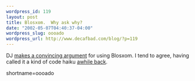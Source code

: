 ```yaml
--- 
wordpress_id: 119
layout: post
title: Blosxom.  Why ask why?
date: "2002-05-07T04:40:37-04:00"
wordpress_slug: oooado
wordpress_url: http://www.decafbad.com/blog/?p=119
---
```

<p>DJ <a href="http://www.pipetree.com/qmacro/2002/May/6#whyblosxom">makes a convincing argument</a> for using Blosxom.  I tend to agree, having called it a kind of code haiku <a href="http://www.decafbad.com/news_archives/000119.shtml#000119">awhile back</a>.</p>
<!--more-->
shortname=oooado
